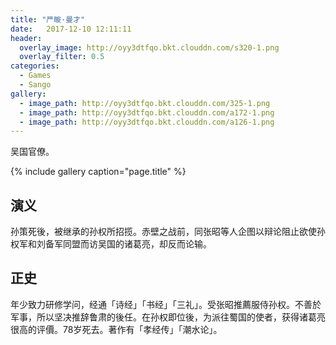 ```yaml
---
title: "严畯·曼才"
date:   2017-12-10 12:11:11
header:
  overlay_image: http://oyy3dtfqo.bkt.clouddn.com/s320-1.png
  overlay_filter: 0.5
categories:
  - Games
  - Sango
gallery:
  - image_path: http://oyy3dtfqo.bkt.clouddn.com/325-1.png
  - image_path: http://oyy3dtfqo.bkt.clouddn.com/a172-1.png
  - image_path: http://oyy3dtfqo.bkt.clouddn.com/a126-1.png
---
```


吴国官僚。

{% include gallery caption="page.title" %}

## 演义

孙策死後，被继承的孙权所招揽。赤壁之战前，同张昭等人企图以辩论阻止欲使孙权军和刘备军同盟而访吴国的诸葛亮，却反而论输。

## 正史

年少致力研修学问，经通「诗经」「书经」「三礼」。受张昭推薦服侍孙权。不善於军事，所以坚决推辞鲁肃的後任。在孙权即位後，为派往蜀国的使者，获得诸葛亮很高的评價。78岁死去。著作有「孝经传」「潮水论」。